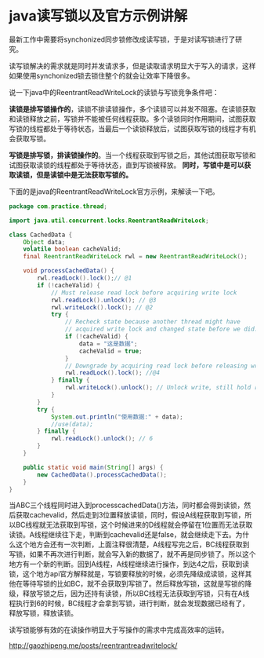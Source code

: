 # java读写锁以及官方示例讲解

最新工作中需要将synchonized同步锁修改成读写锁，于是对读写锁进行了研究。

读写锁解决的需求就是同时并发请求多，但是读取请求明显大于写入的请求，这样如果使用synchonized锁去锁住整个的就会让效率下降很多。

说一下java中的ReentrantReadWriteLock的读锁与写锁竞争条件吧：

**读锁是排写锁操作的**，读锁不排读锁操作，多个读锁可以并发不阻塞。在读锁获取和读锁释放之前，写锁并不能被任何线程获取。多个读锁同时作用期间，试图获取写锁的线程都处于等待状态，当最后一个读锁释放后，试图获取写锁的线程才有机会获取写锁。

**写锁是排写锁，排读锁操作的**。当一个线程获取到写锁之后，其他试图获取写锁和试图获取读锁的线程都处于等待状态，直到写锁被释放。
**同时，写锁中是可以获取读锁，但是读锁中是无法获取写锁的。**

下面的是java的ReentrantReadWriteLock官方示例，来解读一下吧。

```java
package com.practice.thread;

import java.util.concurrent.locks.ReentrantReadWriteLock;

class CachedData {
    Object data;
    volatile boolean cacheValid;
    final ReentrantReadWriteLock rwl = new ReentrantReadWriteLock();

    void processCachedData() {
        rwl.readLock().lock();// @1
        if (!cacheValid) {
            // Must release read lock before acquiring write lock
            rwl.readLock().unlock(); // @3
            rwl.writeLock().lock(); // @2
            try {
                // Recheck state because another thread might have
                // acquired write lock and changed state before we did.
                if (!cacheValid) {
                    data = "这是数据";
                    cacheValid = true;
                }
                // Downgrade by acquiring read lock before releasing write lock
                rwl.readLock().lock(); //@4
            } finally {
                rwl.writeLock().unlock(); // Unlock write, still hold read @5
            }
        }
        try {
            System.out.println("使用数据:" + data);
            //use(data);
        } finally {
            rwl.readLock().unlock(); // 6
        }
    }

    public static void main(String[] args) {
        new CachedData().processCachedData();
    }
}

```

当ABC三个线程同时进入到processcachedData()方法，同时都会得到读锁，然后获取cachevalid，然后走到3位置释放读锁，同时，假设A线程获取到写锁，所以BC线程就无法获取到写锁，这个时候进来的D线程就会停留在1位置而无法获取读锁。A线程继续往下走，判断到cachevalid还是false，就会继续走下去。为什么这个地方会还有一次判断，上面注释很清楚，A线程写完之后，BC线程获取到写锁，如果不再次进行判断，就会写入新的数据了，就不再是同步锁了。所以这个地方有一个新的判断。回到A线程，A线程继续进行操作，到达4之后，获取到读锁，这个地方api官方解释就是，写锁要释放的时候，必须先降级成读锁，这样其他在等待写锁的比如BC，就不会获取到写锁了。然后释放写锁，这就是写锁的降级，释放写锁之后，因为还持有读锁，所以BC线程无法获取到写锁，只有在A线程执行到6的时候，BC线程才会拿到写锁，进行判断，就会发现数据已经有了，释放写锁，释放读锁。

读写锁能够有效的在读操作明显大于写操作的需求中完成高效率的运转。





<http://gaozhipeng.me/posts/reentrantreadwritelock/>